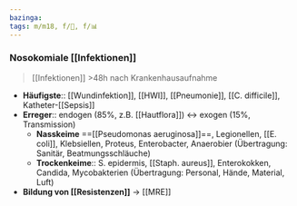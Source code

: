```yaml
---
bazinga: 
tags: m/m18, f/🦠, f/📊
---
```

### Nosokomiale [[Infektionen]]
> [[Infektionen]] >48h nach Krankenhausaufnahme
- **Häufigste**:: [[Wundinfektion]], [[HWI]], [[Pneumonie]], [[C. difficile]], Katheter-[[Sepsis]]
- **Erreger**:: endogen (85%, z.B. [[Hautflora]]) ↔ exogen (15%, Transmission)
	- **Nasskeime** ==[[Pseudomonas aeruginosa]]==, Legionellen, [[E. coli]], Klebsiellen, Proteus, Enterobacter, Anaerobier (Übertragung: Sanitär, Beatmungsschläuche)
	- **Trockenkeime**:: S. epidermis, [[Staph. aureus]], Enterokokken, Candida, Mycobakterien (Übertragung: Personal, Hände, Material, Luft)
- **Bildung von [[Resistenzen]]** → [[MRE]]
